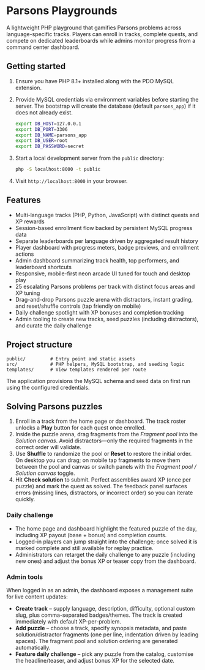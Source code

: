 # Parsons Playgrounds

A lightweight PHP playground that gamifies Parsons problems across language-specific tracks. Players can enroll in tracks, complete quests, and compete on dedicated leaderboards while admins monitor progress from a command center dashboard.

## Getting started

1. Ensure you have PHP 8.1+ installed along with the PDO MySQL extension.
2. Provide MySQL credentials via environment variables before starting the server. The bootstrap will create the database (default `parsons_app`) if it does not already exist.

   ```bash
   export DB_HOST=127.0.0.1
   export DB_PORT=3306
   export DB_NAME=parsons_app
   export DB_USER=root
   export DB_PASSWORD=secret
   ```

3. Start a local development server from the `public` directory:

   ```bash
   php -S localhost:8000 -t public
   ```
4. Visit `http://localhost:8000` in your browser.

## Features

- Multi-language tracks (PHP, Python, JavaScript) with distinct quests and XP rewards
- Session-based enrollment flow backed by persistent MySQL progress data
- Separate leaderboards per language driven by aggregated result history
- Player dashboard with progress meters, badge previews, and enrollment actions
- Admin dashboard summarizing track health, top performers, and leaderboard shortcuts
- Responsive, mobile-first neon arcade UI tuned for touch and desktop play
- 25 escalating Parsons problems per track with distinct focus areas and XP tuning
- Drag-and-drop Parsons puzzle arena with distractors, instant grading, and reset/shuffle controls (tap friendly on mobile)
- Daily challenge spotlight with XP bonuses and completion tracking
- Admin tooling to create new tracks, seed puzzles (including distractors), and curate the daily challenge

## Project structure

```
public/         # Entry point and static assets
src/            # PHP helpers, MySQL bootstrap, and seeding logic
templates/      # View templates rendered per route
```

The application provisions the MySQL schema and seed data on first run using the configured credentials.

## Solving Parsons puzzles

1. Enroll in a track from the home page or dashboard. The track roster unlocks a **Play** button for each quest once enrolled.
2. Inside the puzzle arena, drag fragments from the *Fragment pool* into the *Solution canvas*. Avoid distractors—only the required fragments in the correct order will validate.
3. Use **Shuffle** to randomize the pool or **Reset** to restore the initial order. On desktop you can drag; on mobile tap fragments to move them between the pool and canvas or switch panels with the *Fragment pool / Solution canvas* toggle.
4. Hit **Check solution** to submit. Perfect assemblies award XP (once per puzzle) and mark the quest as solved. The feedback panel surfaces errors (missing lines, distractors, or incorrect order) so you can iterate quickly.

### Daily challenge

- The home page and dashboard highlight the featured puzzle of the day, including XP payout (base + bonus) and completion counts.
- Logged-in players can jump straight into the challenge; once solved it is marked complete and still available for replay practice.
- Administrators can retarget the daily challenge to any puzzle (including new ones) and adjust the bonus XP or teaser copy from the dashboard.

### Admin tools

When logged in as an admin, the dashboard exposes a management suite for live content updates:

- **Create track** – supply language, description, difficulty, optional custom slug, plus comma-separated badges/themes. The track is created immediately with default XP-per-problem.
- **Add puzzle** – choose a track, specify synopsis metadata, and paste solution/distractor fragments (one per line, indentation driven by leading spaces). The fragment pool and solution ordering are generated automatically.
- **Feature daily challenge** – pick any puzzle from the catalog, customise the headline/teaser, and adjust bonus XP for the selected date.
